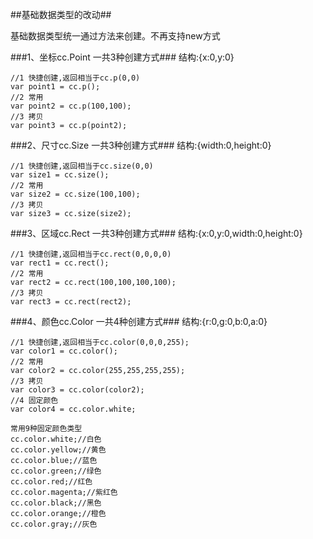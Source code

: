 ##基础数据类型的改动##

基础数据类型统一通过方法来创建。不再支持new方式

###1、坐标cc.Point 一共3种创建方式###
结构:{x:0,y:0}

    //1 快捷创建,返回相当于cc.p(0,0)
    var point1 = cc.p();
    //2 常用
    var point2 = cc.p(100,100);
    //3 拷贝
    var point3 = cc.p(point2);


###2、尺寸cc.Size  一共3种创建方式###
结构:{width:0,height:0}

    //1 快捷创建,返回相当于cc.size(0,0)
    var size1 = cc.size();
    //2 常用
    var size2 = cc.size(100,100);
    //3 拷贝
    var size3 = cc.size(size2);

###3、区域cc.Rect  一共3种创建方式###
结构:{x:0,y:0,width:0,height:0}

    //1 快捷创建,返回相当于cc.rect(0,0,0,0)
    var rect1 = cc.rect();
    //2 常用
    var rect2 = cc.rect(100,100,100,100);
    //3 拷贝
    var rect3 = cc.rect(rect2);

###4、颜色cc.Color 一共4种创建方式###
结构:{r:0,g:0,b:0,a:0}

    //1 快捷创建,返回相当于cc.color(0,0,0,255);
    var color1 = cc.color();
    //2 常用
    var color2 = cc.color(255,255,255,255);
    //3 拷贝
    var color3 = cc.color(color2);
	//4 固定颜色
	var color4 = cc.color.white;

	常用9种固定颜色类型
	cc.color.white;//白色
	cc.color.yellow;//黄色
	cc.color.blue;//蓝色
	cc.color.green;//绿色
	cc.color.red;//红色
	cc.color.magenta;//紫红色
	cc.color.black;//黑色
	cc.color.orange;//橙色
	cc.color.gray;//灰色